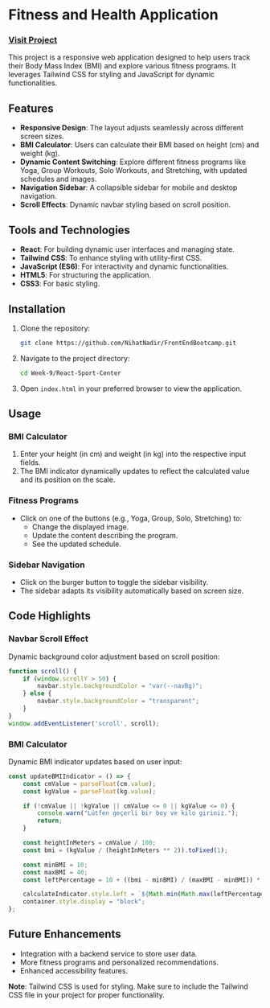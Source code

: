 # Fitness and Health Application

### [Visit Project](https://incredible-pixie-a96801.netlify.app/)

This project is a responsive web application designed to help users track their Body Mass Index (BMI) and explore various fitness programs. It leverages Tailwind CSS for styling and JavaScript for dynamic functionalities.

## Features

- **Responsive Design**: The layout adjusts seamlessly across different screen sizes.
- **BMI Calculator**: Users can calculate their BMI based on height (cm) and weight (kg).
- **Dynamic Content Switching**: Explore different fitness programs like Yoga, Group Workouts, Solo Workouts, and Stretching, with updated schedules and images.
- **Navigation Sidebar**: A collapsible sidebar for mobile and desktop navigation.
- **Scroll Effects**: Dynamic navbar styling based on scroll position.

## Tools and Technologies

- **React**: For building dynamic user interfaces and managing state.
- **Tailwind CSS**: To enhance styling with utility-first CSS.
- **JavaScript (ES6)**: For interactivity and dynamic functionalities.
- **HTML5**: For structuring the application.
- **CSS3**: For basic styling.

## Installation

1. Clone the repository:
   ```bash
   git clone https://github.com/NihatNadir/FrontEndBootcamp.git
   ```

2. Navigate to the project directory:
   ```bash
   cd Week-9/React-Sport-Center
   ```

3. Open `index.html` in your preferred browser to view the application.

## Usage

### BMI Calculator
1. Enter your height (in cm) and weight (in kg) into the respective input fields.
2. The BMI indicator dynamically updates to reflect the calculated value and its position on the scale.

### Fitness Programs
- Click on one of the buttons (e.g., Yoga, Group, Solo, Stretching) to:
  - Change the displayed image.
  - Update the content describing the program.
  - See the updated schedule.

### Sidebar Navigation
- Click on the burger button to toggle the sidebar visibility.
- The sidebar adapts its visibility automatically based on screen size.

## Code Highlights

### Navbar Scroll Effect
Dynamic background color adjustment based on scroll position:
```javascript
function scroll() {
    if (window.scrollY > 50) {
        navbar.style.backgroundColor = "var(--navBg)";
    } else {
        navbar.style.backgroundColor = "transparent";
    }
}
window.addEventListener('scroll', scroll);
```

### BMI Calculator
Dynamic BMI indicator updates based on user input:
```javascript
const updateBMIIndicator = () => {
    const cmValue = parseFloat(cm.value);
    const kgValue = parseFloat(kg.value);

    if (!cmValue || !kgValue || cmValue <= 0 || kgValue <= 0) {
        console.warn("Lütfen geçerli bir boy ve kilo giriniz.");
        return;
    }

    const heightInMeters = cmValue / 100;
    const bmi = (kgValue / (heightInMeters ** 2)).toFixed(1);

    const minBMI = 10;
    const maxBMI = 40;
    const leftPercentage = 10 + ((bmi - minBMI) / (maxBMI - minBMI)) * 80;

    calculateIndicator.style.left = `${Math.min(Math.max(leftPercentage, 10), 90)}%`;
    container.style.display = "block";
};
```

## Future Enhancements
- Integration with a backend service to store user data.
- More fitness programs and personalized recommendations.
- Enhanced accessibility features.


**Note**: Tailwind CSS is used for styling. Make sure to include the Tailwind CSS file in your project for proper functionality.